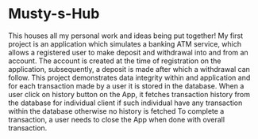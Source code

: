 # Musty-s-Hub
This houses all my personal work and ideas being put together!
My first project is an application which simulates a banking ATM service, which allows a registered user to make deposit and withdrawal into and from an account.
The account is created at the time of registration on the application, subsequently, a deposit is made after which a withdrawal can follow.
This project demonstrates data integrity within and application and for each transaction made by a user it is stored in the database.
When a user click on history button on the App, it fetches transaction history from the database for individual client if such individual have any transaction within the database otherwise no history is fetched
To complete a transaction, a user needs to close the App when done with overall transaction.
